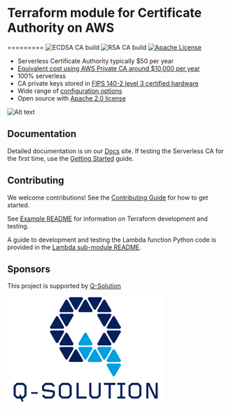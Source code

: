 # Terraform module for Certificate Authority on AWS
=========
![ECDSA CA build](https://github.com/github/docs/actions/workflows/ecdsa.yml/badge.svg)
![RSA CA build](https://github.com/github/docs/actions/workflows/ecdsa.yml/badge.svg)
[![Apache License](https://img.shields.io/badge/License-Apache%20v2-green.svg)](https://github.com/serverless-ca/terraform-aws-ca/blob/main/LICENSE.md)


* Serverless Certificate Authority typically $50 per year
* [Equivalent cost using AWS Private CA around $10,000 per year](https://serverlessca.com/faq/#how-did-you-work-out-the-cost-comparison-with-aws-private-ca)
* 100% serverless
* CA private keys stored in [FIPS 140-2 level 3 certified hardware](https://aws.amazon.com/about-aws/whats-new/2023/05/aws-kms-hsm-fips-security-level-3)
* Wide range of [configuration options](https://serverlessca.com/options/)
* Open source with [Apache 2.0 license](./LICENSE.md)

![Alt text](docs/images/ca-architecture-options.png?raw=true "CA architecture")

## Documentation
Detailed documentation is on our [Docs](https://serverlessca.com) site. If testing the Serverless CA for the first time, use the [Getting Started](https://serverlessca.com/getting-started/) guide.

## Contributing
We welcome contributions! See the [Contributing Guide](CONTRIBUTING.md) for how to get started.

See [Example README](./examples/default/README.md) for information on Terraform development and testing.

A guide to development and testing the Lambda function Python code is provided in the [Lambda sub-module README](/modules/terraform-aws-ca-lambda/README.MD).

## Sponsors
This project is supported by [Q-Solution](https://www.q-solution.co.uk)

![Alt text](docs/images/q-solution.png?raw=true "Q-Solution")